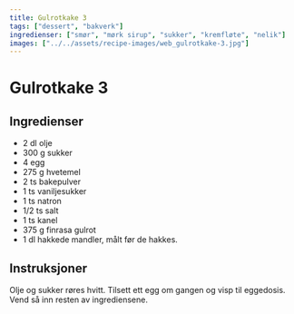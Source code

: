 ```yaml
---
title: Gulrotkake 3
tags: ["dessert", "bakverk"]
ingredienser: ["smør", "mørk sirup", "sukker", "kremfløte", "nelik"]
images: ["../../assets/recipe-images/web_gulrotkake-3.jpg"]
---
```


# Gulrotkake 3

## Ingredienser

- 2 dl olje
- 300 g sukker
- 4 egg
- 275 g hvetemel
- 2 ts bakepulver
- 1 ts vaniljesukker
- 1 ts natron
- 1/2 ts salt
- 1 ts kanel
- 375 g finrasa gulrot
- 1 dl hakkede mandler, målt før de hakkes.

## Instruksjoner

Olje og sukker røres hvitt. Tilsett ett egg om gangen og visp til eggedosis. Vend så inn resten av ingrediensene.
